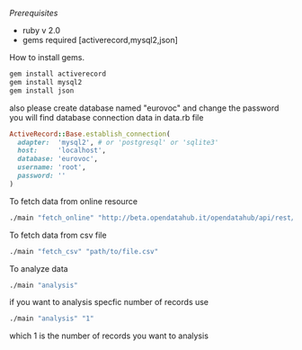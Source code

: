 _Prerequisites_

* ruby v 2.0 
* gems required [activerecord,mysql2,json]

How to install gems.

```sh
gem install activerecord
gem install mysql2
gem install json
```

also please create database named "eurovoc" and change the password you will find database connection data in data.rb file

```ruby
ActiveRecord::Base.establish_connection(
  adapter:  'mysql2', # or 'postgresql' or 'sqlite3'
  host:     'localhost',
  database: 'eurovoc',
  username: 'root',
  password: ''
)
```

To fetch data from online resource 
```sh
./main "fetch_online" "http://beta.opendatahub.it/opendatahub/api/rest/dataset"
```

To fetch data from csv file
```sh
./main "fetch_csv" "path/to/file.csv"
```

To analyze data
```sh
./main "analysis"
```

if you want to analysis specfic number of records use
```sh
./main "analysis" "1"
```
which 1 is the number of records you want to analysis

